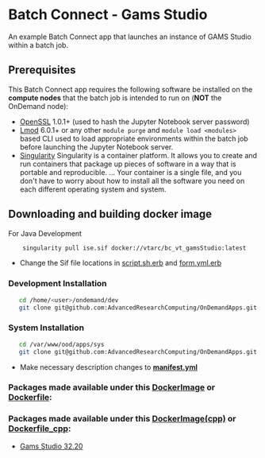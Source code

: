 # Batch Connect - Gams Studio

An example Batch Connect app that launches an instance of GAMS Studio within a
batch job.

## Prerequisites

This Batch Connect app requires the following software be installed on the
**compute nodes** that the batch job is intended to run on (**NOT** the
OnDemand node):

- [OpenSSL](https://www.openssl.org/) 1.0.1+ (used to hash the Jupyter Notebook
  server password)
- [Lmod](https://www.tacc.utexas.edu/research-development/tacc-projects/lmod)
  6.0.1+ or any other `module purge` and `module load <modules>` based CLI
  used to load appropriate environments within the batch job before launching
  the Jupyter Notebook server.
- [Singularity](https://sylabs.io/guides/3.0/user-guide/installation.html) Singularity is a container platform. It allows you to create and run containers that package up pieces of software in a way that is portable and reproducible. ... Your container is a single file, and you don't have to worry about how to install all the software you need on each different operating system and system.

## Downloading and building docker image
For Java Development
``` sh 
    singularity pull ise.sif docker://vtarc/bc_vt_gamsStudio:latest
```
- Change the Sif file locations in [script.sh.erb](./template/script.sh.erb#L23) and [form.yml.erb](./form.yml.erb#L19)


### Development Installation

```bash
   cd /home/<user>/ondemand/dev
   git clone git@github.com:AdvancedResearchComputing/OnDemandApps.git
```

### System Installation
```bash
   cd /var/www/ood/apps/sys
   git clone git@github.com:AdvancedResearchComputing/OnDemandApps.git
```

- Make necessary description changes to **[manifest.yml](./manifest.yml)**

### Packages made available under this [DockerImage](https://hub.docker.com/repository/docker/vtarc/bc_vt_gamsStudio) or [Dockerfile](./DockerFiles/Dockerfile):



### Packages made available under this [DockerImage(cpp)](https://hub.docker.com/repository/docker/vtarc/bc_vt_eclipse_cpp) or [Dockerfile_cpp](./DockerFiles/Dockerfile_cpp):


- [Gams Studio 32.20](https://d37drm4t2jghv5.cloudfront.net/distributions/33.2.0/linux/linux_x64_64_sfx.exe)


